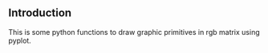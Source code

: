 ## Introduction
This is some python functions to draw graphic primitives in rgb matrix using pyplot.

